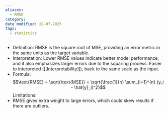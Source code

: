 ```yaml
---
aliases:
  - RMSE
category:
date modified: 28-07-2025
tags:
  - statistics
---
```

   - Definition: RMSE is the square root of MSE, providing an error metric in the same units as the target variable.
   - Interpretation: Lower RMSE values indicate better model performance, and it also emphasizes larger errors due to the squaring process. Easier to interpreted ([[Interpretability]]), back to the same scale as the input.
   - Formula: 
   $$\text{RMSE} = \sqrt{\text{MSE}} = \sqrt{\frac{1}{n} \sum_{i=1}^{n} (y_i - \hat{y}_i)^2}$$
Limitations:
- RMSE gives extra weight to large errors, which could skew results if there are outliers.